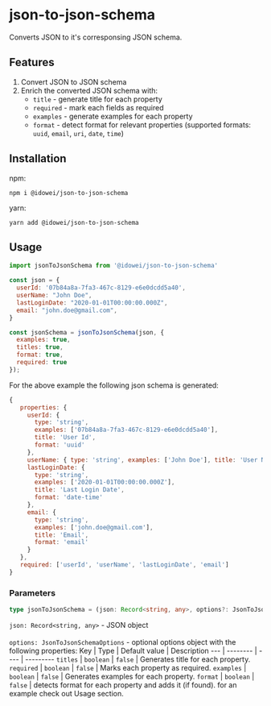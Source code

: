 <h1>json-to-json-schema</h1>
Converts JSON to it's corresponsing JSON schema.

## Features
1. Convert JSON to JSON schema
2. Enrich the converted JSON schema with:
   * `title` - generate title for each property
   * `required` - mark each fields as required
   * `examples` - generate examples for each property
   * `format` - detect format for relevant properties (supported formats: `uuid`, `email`, `uri`, `date`, `time`)

## Installation

npm:
```
npm i @idowei/json-to-json-schema
```

yarn:
```
yarn add @idowei/json-to-json-schema
```

## Usage

```js
import jsonToJsonSchema from '@idowei/json-to-json-schema'

const json = {
  userId: '07b84a8a-7fa3-467c-8129-e6e0dcdd5a40',
  userName: "John Doe",
  lastLoginDate: "2020-01-01T00:00:00.000Z",
  email: "john.doe@gmail.com",
}

const jsonSchema = jsonToJsonSchema(json, { 
  examples: true, 
  titles: true, 
  format: true, 
  required: true 
});
```

For the above example the following json schema is generated:

```js
{
   properties: {
     userId: {
       type: 'string',
       examples: ['07b84a8a-7fa3-467c-8129-e6e0dcdd5a40'],
       title: 'User Id',
       format: 'uuid'
     },
     userName: { type: 'string', examples: ['John Doe'], title: 'User Name' },
     lastLoginDate: {
       type: 'string',
       examples: ['2020-01-01T00:00:00.000Z'],
       title: 'Last Login Date',
       format: 'date-time'
     },
     email: {
       type: 'string',
       examples: ['john.doe@gmail.com'],
       title: 'Email',
       format: 'email'
     }
   },
   required: ['userId', 'userName', 'lastLoginDate', 'email']
}
```

### Parameters

```typescript
type jsonToJsonSchema = (json: Record<string, any>, options?: JsonToJsonSchemaOptions) => JSONSchema7
```

`json: Record<string, any>` - JSON object
<br/> <br/>
`options: JsonToJsonSchemaOptions` - optional options object with the following properties:
Key        | Type          | Default value | Description
---        | --------      | ----          | ---------
`titles`   | `boolean`     | `false`       | Generates title for each property.
`required` | `boolean`     | `false`       | Marks each property as required.
`examples` | `boolean`     | `false`       | Generates examples for each property.
`format`   | `boolean`     | `false`       | detects format for each property and adds it (if found). for an example check out Usage section.

